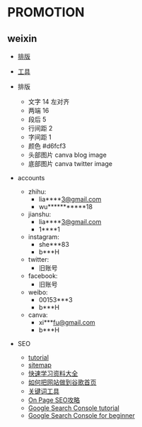 # PROMOTION

## weixin
* [排版](https://www.jianshu.com/p/5326de235497)
* [工具](https://www.135editor.com/) 

* 排版
    * 文字 14 左对齐
    * 两端 16
    * 段后 5
    * 行间距 2
    * 字间距 1
    * 颜色 #d6fcf3
    * 头部图片 canva blog image
    * 底部图片 canva twitter image

* accounts
    * zhihu: 
        * lia****3@gmail.com
        * wu***********18
    * jianshu:
        * lia****3@gmail.com
        * 1****1
    * instagram:
        * she***83
        * b***H
    * twitter:
        * 旧账号
    * facebook:
        * 旧账号
    * weibo:
        * 00153***3
        * b***H
    * canva:
        * xi***fu@gmail.com
        * b***H

* SEO
    * [tutorial](https://moz.com/learn/seo)
    * [sitemap](https://www.sitemaps.org/protocol.html)
    * [快速学习资料大全](https://www.zbniufeng.com/learn-seo-fast/)
    * [如何把网站做到谷歌首页](https://www.yiquanseo.com/gugepaimingshangshouye/)
    * [关键词工具](https://zhuanlan.zhihu.com/p/41226398)
    * [On Page SEO攻略](https://www.yiquanseo.com/zhanneionpageseo/)
    * [Google Search Console tutorial](https://www.youtube.com/watch?v=PMOny6RDjtg)
    * [Google Search Console for beginner](https://yoast.com/beginners-guide-to-google-search-console/)